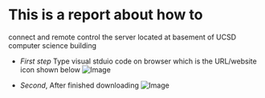# This is a report about how to 
connect and remote control the server located at basement of UCSD computer science building




* _First step_ Type visual stduio code on browser which is the URL/website icon shown below
![Image](https://tengfonglee.github.io/cse15l-lab-reports/1.png)




* _Second_, After finished downloading
![Image](https://tengfonglee.github.io/cse15l-lab-reports/2.png)
